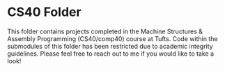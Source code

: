 # CS40 Folder 

This folder contains projects completed in the Machine Structures &amp; Assembly Programming (CS40/comp40) course at Tufts. Code within the submodules of this folder has been restricted due to academic integrity guidelines. Please feel free to reach out to me if you would like to take a look!


